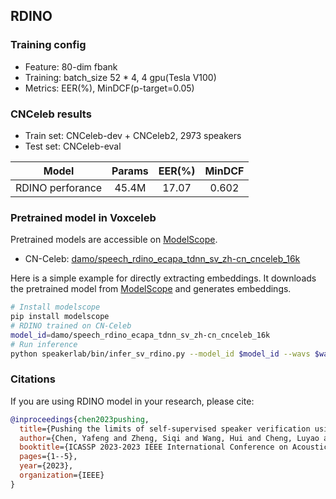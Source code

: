 ## RDINO

### Training config
- Feature: 80-dim fbank
- Training: batch_size 52 * 4, 4 gpu(Tesla V100)
- Metrics: EER(%), MinDCF(p-target=0.05)

### CNCeleb results
- Train set: CNCeleb-dev + CNCeleb2, 2973 speakers
- Test set: CNCeleb-eval

| Model | Params | EER(%) | MinDCF |
|:-----:|:------:|:------:|:------:|
| RDINO perforance | 45.4M | 17.07  |  0.602 |

### Pretrained model in Voxceleb
Pretrained models are accessible on [ModelScope](https://www.modelscope.cn/models?page=1&tasks=speaker-verification&type=audio).

- CN-Celeb: [damo/speech_rdino_ecapa_tdnn_sv_zh-cn_cnceleb_16k](https://modelscope.cn/models/damo/speech_rdino_ecapa_tdnn_sv_zh-cn_cnceleb_16k/summary)

Here is a simple example for directly extracting embeddings. It downloads the pretrained model from [ModelScope](https://www.modelscope.cn/models) and generates embeddings.
``` sh
# Install modelscope
pip install modelscope
# RDINO trained on CN-Celeb
model_id=damo/speech_rdino_ecapa_tdnn_sv_zh-cn_cnceleb_16k
# Run inference
python speakerlab/bin/infer_sv_rdino.py --model_id $model_id --wavs $wav_path
```

### Citations
If you are using RDINO model in your research, please cite: 
```BibTeX
@inproceedings{chen2023pushing,
  title={Pushing the limits of self-supervised speaker verification using regularized distillation framework},
  author={Chen, Yafeng and Zheng, Siqi and Wang, Hui and Cheng, Luyao and Chen, Qian},
  booktitle={ICASSP 2023-2023 IEEE International Conference on Acoustics, Speech and Signal Processing (ICASSP)},
  pages={1--5},
  year={2023},
  organization={IEEE}
}
